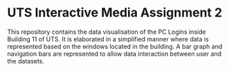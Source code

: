 # UTS Interactive Media Assignment 2
This repository contains the data visualisation of the PC Logins inside Building 11 of UTS. It is elaborated in a simplified manner where data is represented based on the windows located in the building. A bar graph and navigation bars are represented to allow data interaction between user and the datasets.

